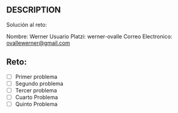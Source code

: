## DESCRIPTION

Solución al reto:

Nombre: Werner
Usuario Platzi: werner-ovalle
Correo Electronico: ovallewerner@gmail.com

## Reto:

- [ ] Primer problema
- [ ] Segundo problema
- [ ] Tercer problema
- [ ] Cuarto Problema
- [ ] Quinto Problema

